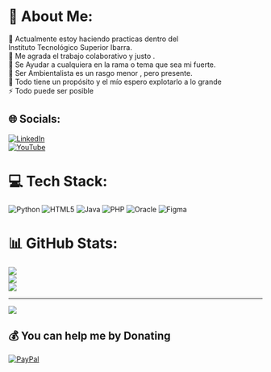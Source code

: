 # 💫 About Me:
🔭 Actualmente estoy haciendo practicas dentro del<br> Instituto Tecnológico Superior Ibarra.<br>👯 Me agrada el trabajo colaborativo y justo . <br>🤝 Se Ayudar a cualquiera en la rama o tema que sea mi fuerte. <br>🌱 Ser Ambientalista es un rasgo menor , pero presente.<br>💬 Todo tiene un propósito y el mío espero explotarlo a lo grande<br>⚡ Todo puede ser posible


## 🌐 Socials:
[![LinkedIn](https://img.shields.io/badge/LinkedIn-%230077B5.svg?logo=linkedin&logoColor=white)](https://www.linkedin.com/in/david-jair-flores-anrango-210879249)  
[![YouTube](https://img.shields.io/badge/YouTube-%23FF0000.svg?logo=YouTube&logoColor=white)](https://youtube.com/@Deyvidfloo778)  


# 💻 Tech Stack:
![Python](https://img.shields.io/badge/python-3670A0?style=for-the-badge&logo=python&logoColor=ffdd54) ![HTML5](https://img.shields.io/badge/html5-%23E34F26.svg?style=for-the-badge&logo=html5&logoColor=white) ![Java](https://img.shields.io/badge/java-%23ED8B00.svg?style=for-the-badge&logo=openjdk&logoColor=white) ![PHP](https://img.shields.io/badge/php-%23777BB4.svg?style=for-the-badge&logo=php&logoColor=white) ![Oracle](https://img.shields.io/badge/Oracle-F80000?style=for-the-badge&logo=oracle&logoColor=white) ![Figma](https://img.shields.io/badge/figma-%23F24E1E.svg?style=for-the-badge&logo=figma&logoColor=white)
# 📊 GitHub Stats:
![](https://github-readme-stats.vercel.app/api?username=Deyvidfloo778&theme=dark&hide_border=false&include_all_commits=false&count_private=false)<br/>
![](https://nirzak-streak-stats.vercel.app/?user=Deyvidfloo778&theme=dark&hide_border=false)<br/>
![](https://github-readme-stats.vercel.app/api/top-langs/?username=Deyvidfloo778&theme=dark&hide_border=false&include_all_commits=false&count_private=false&layout=compact)

---
[![](https://visitcount.itsvg.in/api?id=Deyvidfloo778&icon=0&color=0)](https://visitcount.itsvg.in)

  ## 💰 You can help me by Donating
  [![PayPal](https://img.shields.io/badge/PayPal-00457C?style=for-the-badge&logo=paypal&logoColor=white)](https://paypal.me/DeyvidF) 

  
<!-- Proudly created with GPRM ( https://gprm.itsvg.in ) -->
<!---
Deyvidfloo778/Deyvidfloo778 is a ✨ special ✨ repository because its `README.md` (this file) appears on your GitHub profile.
You can click the Preview link to take a look at your changes.
--->
